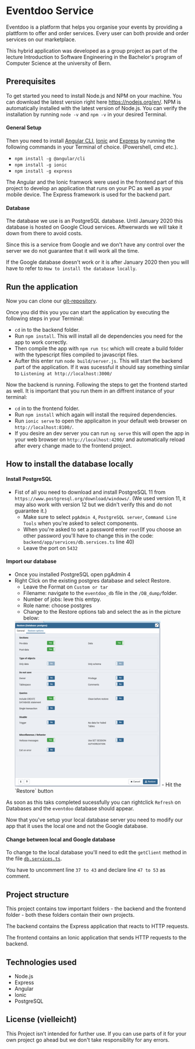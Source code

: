 # Eventdoo Service
Eventdoo is a platform that helps you organise your events by providing a plattform to offer and order services.
Every user can both provide and order services on our marketplace.

This hybrid application was developed as a group project as part of the lecture Introduction to Software Engineering in the Bachelor's program of Computer Science at the university of Bern.

## Prerequisites
To get started you need to install Node.js and NPM on your machine.
You can download the latest version right here https://nodejs.org/en/. NPM is automatically installed with the latest version of Node.js.
You can verify the installation by running `node -v` and `npm -v` in your desired Terminal.

#### General Setup
Then you need to install [Angular CLI](https://cli.angular.io/), [Ionic](https://ionicframework.com/) and [Express](https://expressjs.com/de/) by running the following commands in your Terminal of choice. (Powershell, cmd etc.).

- `npm install -g @angular/cli`
- `npm install -g ionic`
- `npm install -g express`

The Angular and the Ionic framwork were used in the frontend part of this project to develop an application that runs on your PC as well as your mobile device.
The Express framework is used for the backend part.

#### Database

The database we use is an PostgreSQL database. Until January 2020 this database is hosted on Google Cloud services. Aftwerwards we will take it down from there to avoid costs.

Since this is a service from Google and we don't have any control over the server we do not guarantee that it will work all the time.

If the Google database doesn't work or it is after January 2020 then you will have to refer to `How to install the database locally`.

## Run the application

Now you can clone our [git-repository](https://github.com/scg-unibe-ch/ese2019-team5).

Once you did this you you can start the application by executing the following steps in your Terminal:

- `cd` in to the backend folder.
- Run `npm install`. This will install all de dependencies you need for the app to work correctly.
- Then compile the app with `npm run tsc` which will create a build folder with the typescript files compiled to javascript files.
- Aufter this enter run `node build/server.js`. This will start the backend part of the application. If it was sucessful it should say something similar to `Listening at http://localhost:3000/`

Now the backend is running. Following the steps to get the frontend started as well. It is important that you run them in an diffrent instance of your terminal:

- `cd` in to the frontend folder.
- Run `npm install` which again will install the required dependencies.
- Run `ionic serve` to open the applicaiton in your default web browser on `http://localhost:8100/`.
- If you desire an dev server you can run `ng serve` this will open the app in your web browser on `http://localhost:4200/` and automatically reload after every change made to the frontend project.

  

## How to install the database locally

#### Install PostgreSQL

- Fist of all you need to download and install PostgreSQL 11 from `https://www.postgresql.org/download/windows/`.
(We used version 11, it may also work with version 12 but we didn't verify this and do not guarantee it.)
    - Make sure to select `pgAdmin 4`, `PostgreSQL server`, `Command Line Tools` when you're asked to select components.
    - When you're asked to set a password enter `root`(If you choose an other password you'll have to change this in the code: `backend/app/services/db.services.ts` line 40)
    - Leave the port on `5432`


#### Import our database

- Once you installed PostgreSQL open pgAdmin 4
- Right Click on the existing postgres database and select Restore.
    - Leave the Format on `Custom or tar`
    - Filename: navigate to the `eventdoo_db` file in the `/DB_dump/`folder.
    - Number of jobs: leve this emtpy.
    - Role name: choose postgres
    - Change to the Restore options tab and select the as in the picture below:
    <img src="./restoreOptions.png" alt="drawing" width="400"/>
    - Hit the `Restore` button

As soon as this taks completed sucessfully you can rightclick `Refresh` on Databases and the `eventdoo` database should appear.

Now that you've setup your local database server you need to modify our app that it uses the local one and not the Google database.

#### Change between local and Google database

To change to the local database you'll need to edit the `getClient` method in the file  [`db.services.ts`](./backend/app/services/db.services.ts).

You have to uncomment line `37 to 43` and declare line `47 to 53` as comment.


## Project structure
This project contains tow important folders - the backend and the frontend folder - both these folders contain their own projects.

The backend contains the Express application that reacts to HTTP requests.

The frontend contains an Ionic application that sends HTTP requests to the backend.


## Technologies used

- Node.js
- Express
- Angular
- Ionic
- PostgreSQL

## License (vielleicht)

This Project isn't intended for further use. If you can use parts of it for your own project go ahead but we don't take responsiblity for any errors.